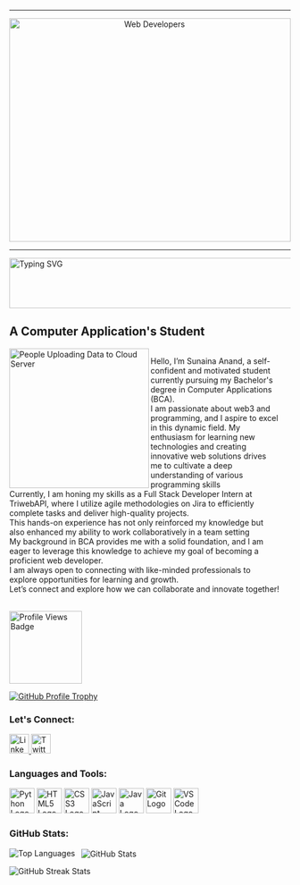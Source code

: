 <hr>
<p align="center">
  <img width="100%" height="400" src="https://img.freepik.com/free-vector/hand-drawn-web-developers_23-2148819604.jpg" alt="Web Developers">
</p>

<hr>


<p align="left">
  <img src="https://readme-typing-svg.demolab.com/?lines=Hii,+I+am+Sunaina+Anand." width="700px" height="90px" alt="Typing SVG">
</p>
<h2 align="left">A Computer Application's Student</h2>

<div style="box-sizing: border-box; display: flex;">
  <div style="box-sizing: border-box; flex: ; padding-right: 20px;">
    <div align="left">
</div>

<div align="left">
</div>

<img align="left" height="250" src="https://cdnl.iconscout.com/lottie/premium/preview/people-uploading-data-to-cloud-server-5105151-4268893.png?f=webp" alt="People Uploading Data to Cloud Server"/>

<p align="left">Hello, I’m Sunaina Anand, a self-confident and motivated student currently pursuing my Bachelor's degree in Computer Applications (BCA).<br> I am passionate about web3 and programming, and I aspire to excel in this dynamic field. My enthusiasm for learning new technologies and creating innovative web solutions drives me to cultivate a deep understanding of various programming skills<br> Currently, I am honing my skills as a Full Stack Developer Intern at TriwebAPI, where I utilize agile methodologies on Jira to efficiently complete tasks and deliver high-quality projects.<br> This hands-on experience has not only reinforced my knowledge but also enhanced my ability to work collaboratively in a team setting<br> My background in BCA provides me with a solid foundation, and I am eager to leverage this knowledge to achieve my goal of becoming a proficient web developer.<br> I am always open to connecting with like-minded professionals to explore opportunities for learning and growth.<br> Let’s connect and explore how we can collaborate and innovate together!</p>

<br clear="both">

<div align="left">
  <img src="https://visitor-badge.laobi.icu/badge?page_id=SunainaAnand28.SunainaAnand28&left_color=steelblue&right_color=cyan&left_text=profile%20views" width="130px" alt="Profile Views Badge"/>
  <p align="left" class="tropy2">
    <a href="https://github.com/ryo-ma/github-profile-trophy">
      <img src="https://github-profile-trophy.vercel.app/?username=SunainaAnand28" alt="GitHub Profile Trophy"/>
    </a>
  </p>
</div>

### Let's Connect:

<p align="left">
  <a href="https://www.linkedin.com/in/sunainaanand28" target="_blank">
    <img src="https://img.shields.io/static/v1?message=LinkedIn&logo=linkedin&label=&color=0077B5&logoColor=white&labelColor=&style=for-the-badge" height="35" alt="LinkedIn Logo"/>
  </a>
  <a href="https://x.com/_GeekyGlam" target="_blank">
    <img src="https://img.shields.io/static/v1?message=Twitter&logo=twitter&label=&color=1DA1F2&logoColor=white&labelColor=&style=for-the-badge" height="35" alt="Twitter Logo"/>
  </a>
</p>

### Languages and Tools:

<p align="left">
  <img src="https://cdn.jsdelivr.net/gh/devicons/devicon/icons/python/python-original.svg" height="45" alt="Python Logo"/>
  <img src="https://cdn.jsdelivr.net/gh/devicons/devicon/icons/html5/html5-original.svg" height="45" alt="HTML5 Logo"/>
  <img src="https://cdn.jsdelivr.net/gh/devicons/devicon/icons/css3/css3-original.svg" height="45" alt="CSS3 Logo"/>
  <img src="https://cdn.jsdelivr.net/gh/devicons/devicon/icons/javascript/javascript-original.svg" height="45" alt="JavaScript Logo"/>
  <img src="https://cdn.jsdelivr.net/gh/devicons/devicon/icons/java/java-original.svg" height="45" alt="Java Logo"/>
  <img src="https://cdn.jsdelivr.net/gh/devicons/devicon/icons/git/git-original.svg" height="45" alt="Git Logo"/>
  <img src="https://cdn.jsdelivr.net/gh/devicons/devicon/icons/vscode/vscode-original.svg" height="45" alt="VSCode Logo"/>
</p>

### GitHub Stats:

<p>
  <img align="left" src="https://github-readme-stats.vercel.app/api/top-langs?username=SunainaAnand28&show_icons=true&locale=en&layout=compact" alt="Top Languages"/>
</p>

<p>&nbsp;
  <img align="center" src="https://github-readme-stats.vercel.app/api?username=SunainaAnand28&show_icons=true&locale=en" alt="GitHub Stats"/>
</p>

<p>
  <img align="left" src="https://github-readme-streak-stats.herokuapp.com/?user=SunainaAnand28&" alt="GitHub Streak Stats"/>
</p>

<!---
SunainaAnand28/SunainaAnand28 is a ✨ special ✨ repository because its `README.md` (this file) appears on your GitHub profile.
You can click the Preview link to take a look at your changes.
--->
